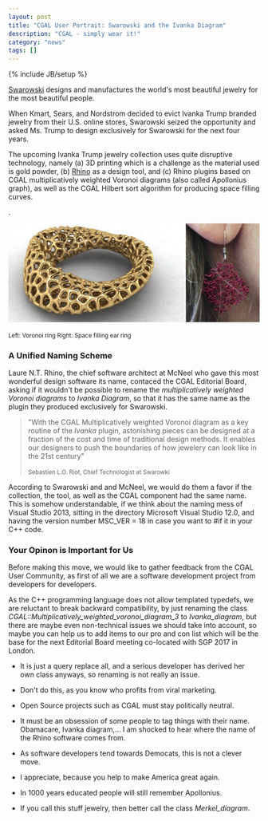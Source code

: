 ```yaml
---
layout: post
title: "CGAL User Portrait: Swarowski and the Ivanka Diagram"
description: "CGAL - simply wear it!"
category: "news"
tags: []
---
```

{% include JB/setup %}

<p><a href="http://www.swarowski.com/">Swarowski</a> designs
and manufactures the world's most beautiful jewelry for the
most beautiful people.</p>

<p>When Kmart, Sears, and Nordstrom decided to evict Ivanka Trump branded 
jewelry from their U.S. online stores, Swarowski seized the opportunity
and asked Ms. Trump to design exclusively for Swarowski for the next four 
years.</p>

<p>The upcoming Ivanka Trump jewelry collection uses quite disruptive
technology, namely (a) 3D printing which is a challenge as the material
used is gold powder, (b) <a href="https://www.rhino3d.com/gallery/4">Rhino</a> as a
design tool, and (c) Rhino plugins based on CGAL multiplicatively weighted
Voronoi diagrams (also called Apollonius graph), as well as
the CGAL Hilbert sort algorithm for producing space filling
curves.</p>.

![](/images/april2017.jpg)
<p><small>Left: Voronoi ring  Right: Space filling ear ring</small></p>
<h3>A Unified Naming Scheme</h3>

<p>Laure N.T. Rhino, the chief software architect at McNeel  who gave 
this most wonderful design software its name, contaced the CGAL Editorial 
Board, asking if it wouldn't be possible to rename the  <i>multiplicatively 
weighted Voronoi diagrams</i> to <i>Ivanka Diagram</i>, so that it 
has the same name as the plugin they produced exclusively for Swarowski. </p>

<blockquote>
<p>"With the CGAL Multiplicatively weighted Voronoi diagram  as a key routine 
of the <em>Ivanka</em> plugin, astonishing pieces can be designed at a fraction 
of the cost and time of traditional design methods.  It enables our designers 
to push the boundaries of how jewelery can look like in the 21st century"</p>

 <p><small>Sebastien L.O. Riot, Chief Technologist at Swarowki</small></p>
</blockquote>

<p>According to Swarowski and and McNeel, we would do them a favor if the
collection, the tool, as well as the CGAL component had the same name.
This is somehow understandable, if we think about the naming mess 
of Visual Studio 2013, sitting in the directory Microsoft Visual Studio 12.0,
and having the version number MSC_VER = 18 in case you want to #if it
in your C++ code.</p>


<h3>Your Opinon is Important for Us </h3>

<p>Before making this move, we would like to gather feedback from 
the CGAL User Community, as first of all we are a software development
project from developers for developers.</p>

<p>As the C++ programming language does not allow templated typedefs, we are
reluctant to break backward compatibility, by just renaming the class 
<i>CGAL::Multiplicatively_weighted_voronoi_diagram_3</i> to <i>Ivanka_diagram</i>,
but there are maybe even non-technical issues we should take into account,
so maybe you can help us to add items to our pro and con list which
will be the base for the next Editorial Board meeting co-located with SGP 2017
in London.</p>

<ul>
<li><p>It is just a query replace all, and a serious developer has
derived her own class anyways, so renaming is not really an issue.</p>
<li><p>Don't do this, as you know who profits from viral marketing.</p>
<li><p>Open Source projects such as CGAL must stay politically neutral.</p>
<li><p>It must be an obsession of some people to tag things with their name.
Obamacare, Ivanka diagram,...
I am shocked to hear where the name of the Rhino software comes from.</p>
<li><p>As software developers tend towards Democats, this is not a clever move.</p>  
<li><p>I appreciate, because you help to make America great again.</p>
<li><p>In 1000 years educated people will still remember Apollonius.</p>
<li><p>If you call this stuff jewelry, then better call the class <i>Merkel_diagram</i>.</p>
</ul>

